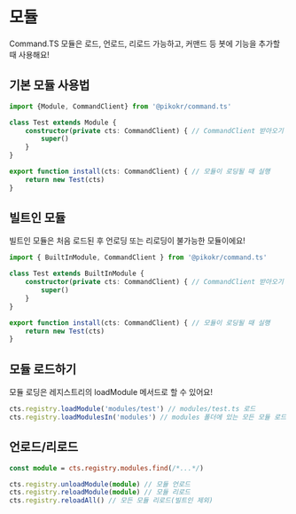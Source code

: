 # 모듈

Command.TS 모듈은 로드, 언로드, 리로드 가능하고, 커맨드 등 봇에 기능을 추가할 때 사용해요!

## 기본 모듈 사용법

```ts title="modules/test.ts"
import {Module, CommandClient} from '@pikokr/command.ts'

class Test extends Module {
    constructor(private cts: CommandClient) { // CommandClient 받아오기
        super()
    }
}

export function install(cts: CommandClient) { // 모듈이 로딩될 때 실행
    return new Test(cts)
}
```

## 빌트인 모듈

빌트인 모듈은 처음 로드된 후 언로딩 또는 리로딩이 불가능한 모듈이에요!

```ts title="modules/test.ts"
import { BuiltInModule, CommandClient } from '@pikokr/command.ts'

class Test extends BuiltInModule {
    constructor(private cts: CommandClient) { // CommandClient 받아오기
        super()
    }
}

export function install(cts: CommandClient) { // 모듈이 로딩될 때 실행
    return new Test(cts)
}
```

## 모듈 로드하기

모듈 로딩은 레지스트리의 loadModule 메서드로 할 수 있어요!

```ts
cts.registry.loadModule('modules/test') // modules/test.ts 로드
cts.registry.loadModulesIn('modules') // modules 폴더에 있는 모든 모듈 로드
```

## 언로드/리로드

```ts
const module = cts.registry.modules.find(/*...*/)

cts.registry.unloadModule(module) // 모듈 언로드
cts.registry.reloadModule(module) // 모듈 리로드
cts.registry.reloadAll() // 모든 모듈 리로드(빌트인 제외)
```
